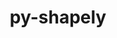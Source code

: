 ---
title: "py-shapely"
layout: cache
categories: [package, develop]
meta: {"compilers": ["apple-clang@=15.0.0", "gcc@=13.2.0"], "num_specs": 14, "num_specs_by_stack": {"ml-darwin-aarch64-mps": 2, "ml-linux-aarch64-cpu": 6, "ml-linux-aarch64-cuda": 6, "ml-linux-x86_64-cpu": 6, "ml-linux-x86_64-cuda": 6, "root": 14}, "oss": ["ubuntu24.04", "ventura"], "platforms": ["darwin", "linux"], "stacks": ["ml-darwin-aarch64-mps", "ml-linux-aarch64-cpu", "ml-linux-aarch64-cuda", "ml-linux-x86_64-cpu", "ml-linux-x86_64-cuda", "root"], "targets": ["aarch64", "x86_64_v3"], "versions": ["2.0.6", "2.0.7"]}
spec_details: [{"compiler": "apple-clang@=15.0.0", "hash": "c5eoxf5m3pem7tkkehciayzkhstyuxv2", "os": "ventura", "platform": "darwin", "size": "-", "stacks": ["ml-darwin-aarch64-mps", "root"], "tarball": "https://binaries.spack.io/develop/build_cache/darwin-ventura-aarch64/apple-clang-15.0.0/py-shapely-2.0.6/darwin-ventura-aarch64-apple-clang-15.0.0-py-shapely-2.0.6-c5eoxf5m3pem7tkkehciayzkhstyuxv2.spack", "target": "aarch64", "variants": ["build_system=python_pip"], "versions": ["2.0.6"]}, {"compiler": "apple-clang@=15.0.0", "hash": "k7rge4bztbicz7xsjfgkcup52mof36re", "os": "ventura", "platform": "darwin", "size": "-", "stacks": ["ml-darwin-aarch64-mps", "root"], "tarball": "https://binaries.spack.io/develop/build_cache/darwin-ventura-aarch64/apple-clang-15.0.0/py-shapely-2.0.6/darwin-ventura-aarch64-apple-clang-15.0.0-py-shapely-2.0.6-k7rge4bztbicz7xsjfgkcup52mof36re.spack", "target": "aarch64", "variants": ["build_system=python_pip"], "versions": ["2.0.6"]}, {"compiler": "gcc@=13.2.0", "hash": "2e4pakwvehfczikfvcju27f44mnhnfk7", "os": "ubuntu24.04", "platform": "linux", "size": "-", "stacks": ["ml-linux-aarch64-cpu", "ml-linux-aarch64-cuda", "root"], "tarball": "https://binaries.spack.io/develop/build_cache/linux-ubuntu24.04-aarch64/gcc-13.2.0/py-shapely-2.0.6/linux-ubuntu24.04-aarch64-gcc-13.2.0-py-shapely-2.0.6-2e4pakwvehfczikfvcju27f44mnhnfk7.spack", "target": "aarch64", "variants": ["build_system=python_pip"], "versions": ["2.0.6"]}, {"compiler": "gcc@=13.2.0", "hash": "a5soxkyagkebw6ysg56qha2sryzj32ev", "os": "ubuntu24.04", "platform": "linux", "size": "-", "stacks": ["ml-linux-aarch64-cpu", "ml-linux-aarch64-cuda", "root"], "tarball": "https://binaries.spack.io/develop/build_cache/linux-ubuntu24.04-aarch64/gcc-13.2.0/py-shapely-2.0.6/linux-ubuntu24.04-aarch64-gcc-13.2.0-py-shapely-2.0.6-a5soxkyagkebw6ysg56qha2sryzj32ev.spack", "target": "aarch64", "variants": ["build_system=python_pip"], "versions": ["2.0.6"]}, {"compiler": "gcc@=13.2.0", "hash": "2wnce2c2p2yppc3ynh4lse2scxu3bfvb", "os": "ubuntu24.04", "platform": "linux", "size": "-", "stacks": ["ml-linux-aarch64-cpu", "ml-linux-aarch64-cuda", "root"], "tarball": "https://binaries.spack.io/develop/build_cache/linux-ubuntu24.04-aarch64/gcc-13.2.0/py-shapely-2.0.7/linux-ubuntu24.04-aarch64-gcc-13.2.0-py-shapely-2.0.7-2wnce2c2p2yppc3ynh4lse2scxu3bfvb.spack", "target": "aarch64", "variants": ["build_system=python_pip"], "versions": ["2.0.7"]}, {"compiler": "gcc@=13.2.0", "hash": "qvpvk7cmq2w65btygvamhe6j7o4vkntj", "os": "ubuntu24.04", "platform": "linux", "size": "-", "stacks": ["ml-linux-aarch64-cpu", "ml-linux-aarch64-cuda", "root"], "tarball": "https://binaries.spack.io/develop/build_cache/linux-ubuntu24.04-aarch64/gcc-13.2.0/py-shapely-2.0.7/linux-ubuntu24.04-aarch64-gcc-13.2.0-py-shapely-2.0.7-qvpvk7cmq2w65btygvamhe6j7o4vkntj.spack", "target": "aarch64", "variants": ["build_system=python_pip"], "versions": ["2.0.7"]}, {"compiler": "gcc@=13.2.0", "hash": "s36a7brnmujm3vxenfmeswkohmnk27y7", "os": "ubuntu24.04", "platform": "linux", "size": "-", "stacks": ["ml-linux-aarch64-cpu", "ml-linux-aarch64-cuda", "root"], "tarball": "https://binaries.spack.io/develop/build_cache/linux-ubuntu24.04-aarch64/gcc-13.2.0/py-shapely-2.0.7/linux-ubuntu24.04-aarch64-gcc-13.2.0-py-shapely-2.0.7-s36a7brnmujm3vxenfmeswkohmnk27y7.spack", "target": "aarch64", "variants": ["build_system=python_pip"], "versions": ["2.0.7"]}, {"compiler": "gcc@=13.2.0", "hash": "v6zadcgj3zthdr2sdpd7tulgufee2q4w", "os": "ubuntu24.04", "platform": "linux", "size": "-", "stacks": ["ml-linux-aarch64-cpu", "ml-linux-aarch64-cuda", "root"], "tarball": "https://binaries.spack.io/develop/build_cache/linux-ubuntu24.04-aarch64/gcc-13.2.0/py-shapely-2.0.7/linux-ubuntu24.04-aarch64-gcc-13.2.0-py-shapely-2.0.7-v6zadcgj3zthdr2sdpd7tulgufee2q4w.spack", "target": "aarch64", "variants": ["build_system=python_pip"], "versions": ["2.0.7"]}, {"compiler": "gcc@=13.2.0", "hash": "ma4fcyfsrmc6cyctzofpb5274adkt2dj", "os": "ubuntu24.04", "platform": "linux", "size": "-", "stacks": ["ml-linux-x86_64-cpu", "ml-linux-x86_64-cuda", "root"], "tarball": "https://binaries.spack.io/develop/build_cache/linux-ubuntu24.04-x86_64_v3/gcc-13.2.0/py-shapely-2.0.6/linux-ubuntu24.04-x86_64_v3-gcc-13.2.0-py-shapely-2.0.6-ma4fcyfsrmc6cyctzofpb5274adkt2dj.spack", "target": "x86_64_v3", "variants": ["build_system=python_pip"], "versions": ["2.0.6"]}, {"compiler": "gcc@=13.2.0", "hash": "xqolgtwyhu2wevuzx6ggquv56e66c3tz", "os": "ubuntu24.04", "platform": "linux", "size": "-", "stacks": ["ml-linux-x86_64-cpu", "ml-linux-x86_64-cuda", "root"], "tarball": "https://binaries.spack.io/develop/build_cache/linux-ubuntu24.04-x86_64_v3/gcc-13.2.0/py-shapely-2.0.6/linux-ubuntu24.04-x86_64_v3-gcc-13.2.0-py-shapely-2.0.6-xqolgtwyhu2wevuzx6ggquv56e66c3tz.spack", "target": "x86_64_v3", "variants": ["build_system=python_pip"], "versions": ["2.0.6"]}, {"compiler": "gcc@=13.2.0", "hash": "ck3ifrhqc36q7mi4obsls4xjmtzwswlf", "os": "ubuntu24.04", "platform": "linux", "size": "-", "stacks": ["ml-linux-x86_64-cpu", "ml-linux-x86_64-cuda", "root"], "tarball": "https://binaries.spack.io/develop/build_cache/linux-ubuntu24.04-x86_64_v3/gcc-13.2.0/py-shapely-2.0.7/linux-ubuntu24.04-x86_64_v3-gcc-13.2.0-py-shapely-2.0.7-ck3ifrhqc36q7mi4obsls4xjmtzwswlf.spack", "target": "x86_64_v3", "variants": ["build_system=python_pip"], "versions": ["2.0.7"]}, {"compiler": "gcc@=13.2.0", "hash": "fe4s5cfjoz3wnxibnvsnv6zbkax52d74", "os": "ubuntu24.04", "platform": "linux", "size": "-", "stacks": ["ml-linux-x86_64-cpu", "ml-linux-x86_64-cuda", "root"], "tarball": "https://binaries.spack.io/develop/build_cache/linux-ubuntu24.04-x86_64_v3/gcc-13.2.0/py-shapely-2.0.7/linux-ubuntu24.04-x86_64_v3-gcc-13.2.0-py-shapely-2.0.7-fe4s5cfjoz3wnxibnvsnv6zbkax52d74.spack", "target": "x86_64_v3", "variants": ["build_system=python_pip"], "versions": ["2.0.7"]}, {"compiler": "gcc@=13.2.0", "hash": "ucinecf7zrllor3jhu4cv357gingmgmw", "os": "ubuntu24.04", "platform": "linux", "size": "-", "stacks": ["ml-linux-x86_64-cpu", "ml-linux-x86_64-cuda", "root"], "tarball": "https://binaries.spack.io/develop/build_cache/linux-ubuntu24.04-x86_64_v3/gcc-13.2.0/py-shapely-2.0.7/linux-ubuntu24.04-x86_64_v3-gcc-13.2.0-py-shapely-2.0.7-ucinecf7zrllor3jhu4cv357gingmgmw.spack", "target": "x86_64_v3", "variants": ["build_system=python_pip"], "versions": ["2.0.7"]}, {"compiler": "gcc@=13.2.0", "hash": "wst5qyxdkg2kexg7sq7tcywb6fydibix", "os": "ubuntu24.04", "platform": "linux", "size": "-", "stacks": ["ml-linux-x86_64-cpu", "ml-linux-x86_64-cuda", "root"], "tarball": "https://binaries.spack.io/develop/build_cache/linux-ubuntu24.04-x86_64_v3/gcc-13.2.0/py-shapely-2.0.7/linux-ubuntu24.04-x86_64_v3-gcc-13.2.0-py-shapely-2.0.7-wst5qyxdkg2kexg7sq7tcywb6fydibix.spack", "target": "x86_64_v3", "variants": ["build_system=python_pip"], "versions": ["2.0.7"]}]
---